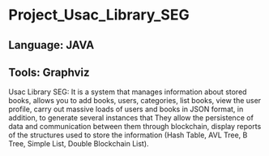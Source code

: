 # Project_Usac_Library_SEG
## Language: JAVA
## Tools: Graphviz
Usac Library SEG: It is a system that manages information about stored books, allows you to add books, users, categories, list books, 
view the user profile, carry out massive loads of users and books in JSON format, in addition, to generate several instances that 
They allow the persistence of data and communication between them through blockchain, display reports of the structures used to store the 
information (Hash Table, AVL Tree, B Tree, Simple List, Double Blockchain List).
